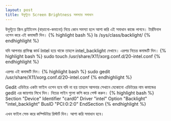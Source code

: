 ```yaml
---
layout: post
title: উবুন্টুতে Screen Brightness সমস্যার সমাধান
---
```

উবুন্টুতে স্ক্রিন ব্রাইটনেস (বাড়ানো-কমানো) নিয়ে কোন সমস্যা হলে আশা করি এই সমাধান কাজে লাগবে।
টার্রমিনাল ওপেন করে এই কমান্ডটি দিন।
{% highlight bash %}
ls /sys/class/backlight/
{% endhighlight %}

যদি আপনার গ্রাফিক্স কার্ড Intel হয়ে থাকে তাহলে intel_backlight দেখাবে। 
এরপর নিচের কমান্ডটি দিন।
{% highlight bash %}
sudo touch /usr/share/X11/xorg.conf.d/20-intel.conf
{% endhighlight %}

এরপর এই কমান্ডটি দিন।
{% highlight bash %}
sudo gedit /usr/share/X11/xorg.conf.d/20-intel.conf
{% endhighlight %}

Gedit এডিটরে একটা ফাইল ওপেন হবে যদি না হয় তাহলে আপনার সেখানে যেকোনো এডিটরের নাম কমান্ডের gedit এর জায়গায় লিখে দিন।
নিচের লাইন গুলো কপি করে পেস্ট করুন।
{% highlight bash %}
Section "Device"
        Identifier  "card0"
        Driver      "intel"
        Option      "Backlight"  "intel_backlight"
        BusID       "PCI:0:2:0"
EndSection
{% endhighlight %}

এখন ফাইল সেভ করে কম্পিউটার রিস্টার্ট দিন। আশা করি সমাধান হবে।